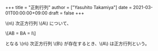 +++
title = "正則行列"
author = ["Yasuhito Takamiya"]
date = 2021-03-01T00:00:00+09:00
draft = false
+++

\\(n\\) 次正方行列 \\(A\\) について、

\\[AB = BA = I\\]

となる \\(n\\) 次正方行列 \\(B\\) が存在するとき、\\(A\\) は正方行列という。
